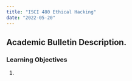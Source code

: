 ```yaml
---
title: "ISCI 480 Ethical Hacking"
date: "2022-05-20"
---
```


## Academic Bulletin Description.


### Learning Objectives
1.	